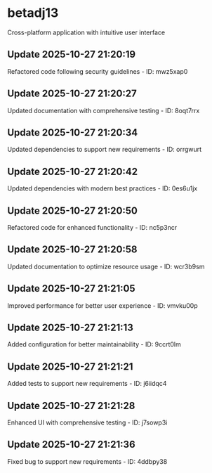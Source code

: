 # betadj13
Cross-platform application with intuitive user interface

## Update 2025-10-27 21:20:19
Refactored code following security guidelines - ID: mwz5xap0


## Update 2025-10-27 21:20:27
Updated documentation with comprehensive testing - ID: 8oqt7rrx


## Update 2025-10-27 21:20:34
Updated dependencies to support new requirements - ID: orrgwurt


## Update 2025-10-27 21:20:42
Updated dependencies with modern best practices - ID: 0es6u1jx


## Update 2025-10-27 21:20:50
Refactored code for enhanced functionality - ID: nc5p3ncr


## Update 2025-10-27 21:20:58
Updated documentation to optimize resource usage - ID: wcr3b9sm


## Update 2025-10-27 21:21:05
Improved performance for better user experience - ID: vmvku00p


## Update 2025-10-27 21:21:13
Added configuration for better maintainability - ID: 9ccrt0lm


## Update 2025-10-27 21:21:21
Added tests to support new requirements - ID: j6iidqc4


## Update 2025-10-27 21:21:28
Enhanced UI with comprehensive testing - ID: j7sowp3i


## Update 2025-10-27 21:21:36
Fixed bug to support new requirements - ID: 4ddbpy38

